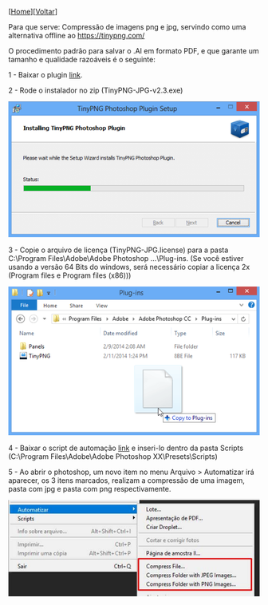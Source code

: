 <!-- TITLE: Instalando Plug in TinyPNG no Photoshop -->

[[Home](../home)]\[[Voltar](home)]

Para que serve: Compressão de imagens png e jpg, servindo como uma alternativa offline ao https://tinypng.com/

O procedimento padrão para salvar o .AI em formato PDF, e que garante um tamanho e qualidade razoáveis é o seguinte:

1 - Baixar o plugin [link](assets/TinyPng.zip).

2 - Rode o instalador no zip (TinyPNG-JPG-v2.3.exe)

![Install](/uploads/other-stuff/tiny-0.png "Install")


3 - Copie o arquivo de licença (TinyPNG-JPG.license) para a pasta C:\Program Files\Adobe\Adobe Photoshop ...\Plug-ins.
(Se você estiver usando a versão 64 Bits do windows, será necessário copiar a licença 2x (Program files e Program files (x86)))

![Copy](/uploads/other-stuff/tiny-1.png "Copy")

4 - Baixar o script de automação  [link](assets/tinypng-tinyjpg-photoshop-scripts.zip) e inseri-lo dentro da pasta Scripts (C:\Program Files\Adobe\Adobe Photoshop XX\Presets\Scripts\)

5 - Ao abrir o photoshop, um novo item no menu Arquivo > Automatizar irá aparecer, os 3 itens marcados, realizam a compressão de uma imagem, pasta com jpg e pasta com png respectivamente.

![Use](/uploads/other-stuff/tiny-3.jpg "Use")